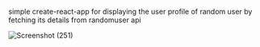 simple create-react-app for displaying the user profile of random user by fetching its details from randomuser api


![Screenshot (251)](https://github.com/yp8866/user_profile_api/assets/122187543/9c3f2965-2531-4473-8daf-a74bf733303e)
